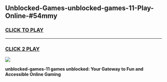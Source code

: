 
## Unblocked-Games-unblocked-games-11-Play-Online-#54mmy
<h3>
<a href="https://premium.freeplayer.one?title=unblocked-games-11&ref=27F">CLICK TO PLAY</a></h3>
<hr>

<h3>
<a href="https://premium.freeplayer.one?title=unblocked-games-11&ref=27F">CLICK 2 PLAY</a>
  
</h3>

<a href="https://premium.freeplayer.one?title=unblocked-games-11&ref=27F"><img src="https://clearcache.store/games.png"></a>


**unblocked-games-11 games unblocked: Your Gateway to Fun and Accessible Online Gaming**
